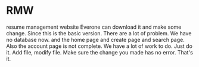 # RMW
resume management website
Everone can download it and make some change. Since this is the basic version. There are a lot of problem.
We have no database now. and the home page and create page and search page. Also the account page is not complete.
We have a lot of work to do.
Just do it. Add file, modify file. Make sure the change you made has no error. That's it.
